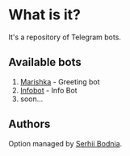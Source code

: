 # What is it?

It's a repository of Telegram bots.

## Available bots

1. [Marishka](https://github.com/sbodnia/telegram-bots/tree/main/marishka) - Greeting bot
2. [Infobot](https://github.com/sbodnia/telegram-bots/tree/main/infobot) - Info Bot
3. soon...

## Authors

Option managed by [Serhii Bodnia](https://github.com/sbodnia).